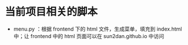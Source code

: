 # 当前项目相关的脚本
- menu.py ：根据 frontend 下的 html 文件，生成菜单，填充到 index.html 中；让 frontend 中的 html 页面可以在 sun2dan.github.io 中访问
